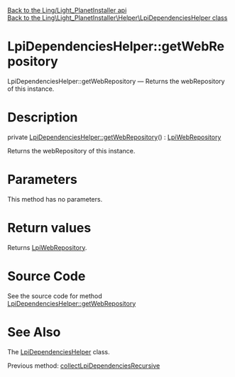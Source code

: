 [Back to the Ling/Light_PlanetInstaller api](https://github.com/lingtalfi/Light_PlanetInstaller/blob/master/doc/api/Ling/Light_PlanetInstaller.md)<br>
[Back to the Ling\Light_PlanetInstaller\Helper\LpiDependenciesHelper class](https://github.com/lingtalfi/Light_PlanetInstaller/blob/master/doc/api/Ling/Light_PlanetInstaller/Helper/LpiDependenciesHelper.md)


LpiDependenciesHelper::getWebRepository
================



LpiDependenciesHelper::getWebRepository — Returns the webRepository of this instance.




Description
================


private [LpiDependenciesHelper::getWebRepository](https://github.com/lingtalfi/Light_PlanetInstaller/blob/master/doc/api/Ling/Light_PlanetInstaller/Helper/LpiDependenciesHelper/getWebRepository.md)() : [LpiWebRepository](https://github.com/lingtalfi/Light_PlanetInstaller/blob/master/doc/api/Ling/Light_PlanetInstaller/Repository/LpiWebRepository.md)




Returns the webRepository of this instance.




Parameters
================

This method has no parameters.


Return values
================

Returns [LpiWebRepository](https://github.com/lingtalfi/Light_PlanetInstaller/blob/master/doc/api/Ling/Light_PlanetInstaller/Repository/LpiWebRepository.md).








Source Code
===========
See the source code for method [LpiDependenciesHelper::getWebRepository](https://github.com/lingtalfi/Light_PlanetInstaller/blob/master/Helper/LpiDependenciesHelper.php#L176-L182)


See Also
================

The [LpiDependenciesHelper](https://github.com/lingtalfi/Light_PlanetInstaller/blob/master/doc/api/Ling/Light_PlanetInstaller/Helper/LpiDependenciesHelper.md) class.

Previous method: [collectLpiDependenciesRecursive](https://github.com/lingtalfi/Light_PlanetInstaller/blob/master/doc/api/Ling/Light_PlanetInstaller/Helper/LpiDependenciesHelper/collectLpiDependenciesRecursive.md)<br>

